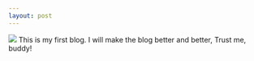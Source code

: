 ```yaml
---
layout: post
---
```

<img src="/images/fulls/04.jpg" class="fit image"> This is my first blog. I will make the blog better and better, Trust me, buddy!